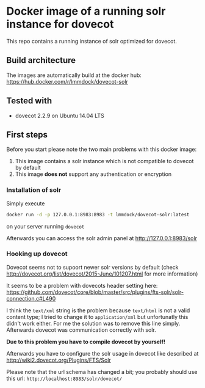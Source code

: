 # Docker image of a running solr instance for dovecot
This repo contains a running instance of solr optimized for dovecot.

## Build architecture
The images are automatically build at the docker hub: https://hub.docker.com/r/lmmdock/dovecot-solr

## Tested with

* dovecot 2.2.9 on Ubuntu 14.04 LTS

## First steps
Before you start please note the two main problems with this docker image:

1. This image contains a solr instance which is not compatible to dovecot by default
2. This image **does not** support any authentication or encryption

### Installation of solr

Simply execute

```bash
docker run -d -p 127.0.0.1:8983:8983 -t lmmdock/dovecot-solr:latest
```
on your server running `dovecot`

Afterwards you can access the solr admin panel at http://127.0.0.1:8983/solr

### Hooking up dovecot
Dovecot seems not to supoort newer solr versions by default (check http://dovecot.org/list/dovecot/2015-June/101207.html for more information)

It seems to be a problem with dovecots header setting here: https://github.com/dovecot/core/blob/master/src/plugins/fts-solr/solr-connection.c#L490

I think the `text/xml` string is the problem because `text/html` is not a valid content type; I tried to change it to `application/xml` but unfortunatly this didn't work either. For me the solution was to remove this line simply. Afterwards dovecot was communication correctly with solr.

**Due to this problem you have to compile dovecot by yourself!**

Afterwards you have to configure the solr usage in dovecot like described at http://wiki2.dovecot.org/Plugins/FTS/Solr

Please note that the url schema has changed a bit; you probably should use this url: `http://localhost:8983/solr/dovecot/`
